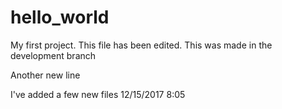 # hello_world
My first project.
This file has been edited. 
This was made in the development branch

Another new line
 
I've added a few new files 12/15/2017 8:05
